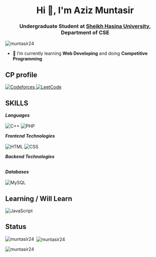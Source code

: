 <h1 align="center">Hi 👋, I'm Aziz Muntasir</h1>
<h3 align="center">
    Undergraduate Student at <a href="https://www.shu.edu.bd/" target="_blank">Sheikh Hasina University</a>, Department of CSE
</h3>


<p align="left"> <img src="https://komarev.com/ghpvc/?username=muntasir24&label=Profile%20views&color=0e75b6&style=flat" alt="muntasir24" /> </p>

- 🌱 I’m currently learning **Web Developing** and doing **Competitive Programming**

## CP profile
<p align="left">
    <a href="https://codeforces.com/profile/one_punch_moon">
  <img src="https://img.shields.io/static/v1?label=&message=Codeforces&color=344C64&logo=codeforces&style=flat-square" alt="Codeforces">
</a>
  <a href="https://leetcode.com/u/muntasir24/">
  <img src="https://img.shields.io/static/v1?label=&message=LeetCode&color=344C64&logo=leetcode&style=flat-square" alt="LeetCode">
</a>  


## SKILLS
***Languages***<br><br>
<img src="https://img.shields.io/static/v1?&message=C%2B%2B&color=00599C&logo=C%2B%2B&label=" alt="C++">
<img src="https://img.shields.io/static/v1?&message=PHP&color=4F5B93&logo=PHP&label=" alt="PHP">

***Frontend Technologies***<br><br>
<img src="https://img.shields.io/static/v1?&message=HTML&color=E34F26&logo=html5&logoColor=white&label=" alt="HTML">
<img src="https://img.shields.io/static/v1?&message=CSS&color=1572B6&logo=CSS3&label=" alt="CSS">

***Backend Technologies***<br><br>

***Databases***<br><br>
<img src="https://img.shields.io/static/v1?&message=MySQL&color=4479A1&logo=mysql&logoColor=white&label=" alt="MySQL">


## Learning / Will Learn
<img src="https://img.shields.io/static/v1?&message=JavaScript&color=577B8D&logo=javascript&logoColor=white&label=" alt="JavaScript">

## Status
<p><img align="left" src="https://github-readme-stats.vercel.app/api/top-langs?username=muntasir24&show_icons=true&locale=en&layout=compact" alt="muntasir24" /></p>

<p>&nbsp;<img align="center" src="https://github-readme-stats.vercel.app/api?username=muntasir24&show_icons=true&locale=en" alt="muntasir24" /></p>

<p><img align="center" src="https://github-readme-streak-stats.herokuapp.com/?user=muntasir24&" alt="muntasir24" /></p>
